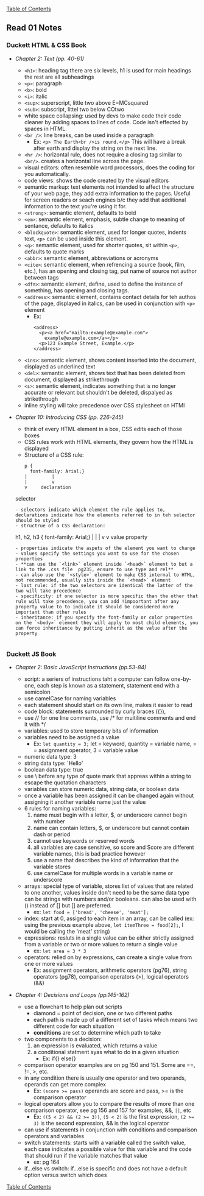 [Table of Contents](https://jon-gitter.github.io/reading-notes/)

## Read 01 Notes

### Duckett HTML & CSS Book
- _Chapter 2: Text (pp. 40-61)_
  - `<h1>`: heading tag there are six levels, h1 is used for main headings the rest are all subheadings 
  - `<p>`: paragraph
  - `<b>`: bold
  - `<i>`: italic
  - `<sup>`: superscript, little two above E=MCsquared
  - `<sub>`: subscript, littel two below COtwo
  - white space collapsing: used by devs to make code their code cleaner by adding spaces to lines of code.  Code isn't effected by spaces in HTML.
  - `<br />`: line breaks, can be used inside a paragraph
    - Ex: `<p> The Earth<br />is round.</p>`  This will have a break after earth and display the string on the next line.
  - `<hr />`: horizontal rule, does not require a closing tag similar to `<br/>`. creates a horizontal line across the page. 
  - visual editors: often resemble word processors, does the coding for you automatically. 
  - code views: shows the code created by the visual editors
  - semantic markup: text elements not intended to affect the structure of your web page, they add extra information to the pages. Useful for screen readers or seach engines b/c they add that additional information to the text you're using it for.
  - `<strong>`: semantic element, defaults to bold
  - `<em>`: semantic element, emphasis, subtle change to meaning of sentance, defaults to italics
  - `<blockquote>`: semantic element, used for longer quotes, indents text, `<p>` can be used inside this element.
  - `<q>`: semantic element, used for shorter quotes, sit within `<p>`, defaults to quote marks
  - `<abbr>`: semantic element, abbreviations or acronyms
  - `<cite>`: semantic element, when refrencing a source (book, film, etc.), has an opening and closing tag, put name of source not author between tags
  - `<dfn>`: semantic element, define, used to define the instance of something, has opening and closing tags.
  - `<address>`: semantic element, contains contact details for teh authos of the page, displayed in italics, can be used in conjunction with `<p>` element
    - Ex: 
      ```
      <address>
        <p><a href="mailto:example@example.com">
          example@example.com</a></p>
        <p>123 Example Street, Example.</p>
      </address>
      ```
  - `<ins>`: semantic element, shows content inserted into the document, displayed as underlined text
  - `<del>`: semantic element, shows text that has been deleted from document, displayed as strikethrough
  - `<s>`: semantic element, indicates something that is no longer accurate or relevant but shouldn't be deleted, dispalyed as strikethrough
  - inline styling will take precedence over CSS stylesheet on HTMl
  


- _Chapter 10: Introducing CSS (pp. 226-245)_
  - think of every HTML element in a box, CSS edits each of those boxes
  - CSS rules work with HTML elements, they govern how the HTML is displayed
  - Structure of a CSS rule:
    ```
    p {
      font-family: Arial;}
    |         |
    |         v
    v     declaration
  selector
    ```
  - selectors indicate which element the rule applies to, declarations indicate how the elements referred to in teh selector should be styled
  - structrue of a CSS declaration:
  ```
  h1, h2, h3 {
    font-family: Arial;}
        |          |
        |          v
        v         value
    property
  ```
  - properties indicate the aspets of the element you want to change
  - values specify the settings you want to use for the chosen properties 
  - **can use the `<link>` element inside `<head>` element to but a link to the .css file  pg235, ensure to use type and rel**
  - can also use the `<style>` element to make CSS internal to HTML, not recommended, usually sits inside the `<head>` element
  - last rule: if the two selectors are identical the latter of the two will take precedence
  - specificity: if one selector is more specific than the other that rule will take precedence, you can add !impoortant after any property value to to indicate it should be considered more important than other rules
  - inheritance: if you specify the font-family or color properties on the `<body>` element they will apply to most child elements, you can force inheritance by putting inherit as the value after the property


### Duckett JS Book
- _Chapter 2: Basic JavaScript Instructions (pp.53-84)_
  - script: a seriers of instructions taht a computer can follow one-by-one, each step is known as a statement, statement end with a semicolon
  - use camelCase for naming variables
  - each statement should start on its own line, makes it easier to read
  - code block: statements surrounded by curly braces ({}), 
  - use // for one line comments, use /* for multiline comments and end it with */
  - variables: used to store temporary bits of information
  - variables need to be assigned a value
    - Ex: `let quantity = 3;` let = keyword, quantity = variable name, = = assignment operator, 3 = variable value
  - numeric data type: 3
  - string data type: 'Hello'
  - boolean data type: true
  - use \ before any type of quote mark that appreas within a string to escape the quotation characters
  - variables can store numeric data, string data, or boolean data
  - once a variable has been assigned it can be changed again without assigning it another variable name just the value
  - 6 rules for naming variables:
    1) name must begin with a letter, $, or underscore cannot begin with number
    2) name can contain letters, $, or underscore but cannot contain dash or period
    3) cannot use keywords or reserved words
    4) all variables are case sensitive, so score and Score are different variable names, this is bad practice however
    5) use a name that describes the kind of information that the variable stores
    6) use camelCase for multiple words in a variable name or underscore
  - arrays: special type of variable, stores list of values that are related to one another, values inside don't need to be the same data type can be strings with numbers and/or booleans. can also be used with () instead of [] but [] are preferred.
    - ex: `let food = ['bread', 'cheese', 'meat'];`
  - index: start at 0, assiged to each item in an array, can be called (ex: using the previous example above, `let itemThree = food[2];`, I would be calling the 'meat' string)
  - expressions: resluts in a single value can be either strictly assigned from a variable or two or more values to return a single value 
    - ex: `let area = 3 * 3` 
  - operators: relied on by expressions, can create a single value from one or more values
    - Ex: assignment operators, arithmetic operators (pg76), string operators (pg78), comparison operators (>), logical operators (&&)


- _Chapter 4: Decisions and Loops (pp.145-162)_
  - use a flowchart to help plan out scripts
    - diamond = point of decision, one or two different paths
    - each path is made up of a different set of tasks which means two different code for each situation
    - **conditions** are set to determine which path to take
  - two components to a decision:
    1) an expression is evaluated, which returns a value
    2) a conditional statment syas what to do in a given situation
        - Ex: if{} else{} 
  - comparison operator examples are on pg 150 and 151. Some are ==, !=, >, etc.
  - in any condition there is usually one operator and two operands, operands can get more complex
    - Ex: `(score >= pass)` operands are score and pass, >= is the comparison operator
  - logical operators allow you to compare the results of more than one comparison operator, see pg 156 and 157 for examples, &&, `||`, etc
    - Ex: `((5 < 2) && (2 >= 3))`, `(5 < 2)` is the first expression, `(2 >= 3)` is the second expression, && is the logical operator
  - can use if statements in conjunction with conditions and comparison operators and variables
  - switch statements: starts with a variable called the switch value, each case indicates a possible value for this variable and the code that should run if the variable matches that value
    - ex: pg 164
  - if...else vs switch: if...else is specific and does not have a default option versus switch which does


[Table of Contents](https://jon-gitter.github.io/reading-notes/)